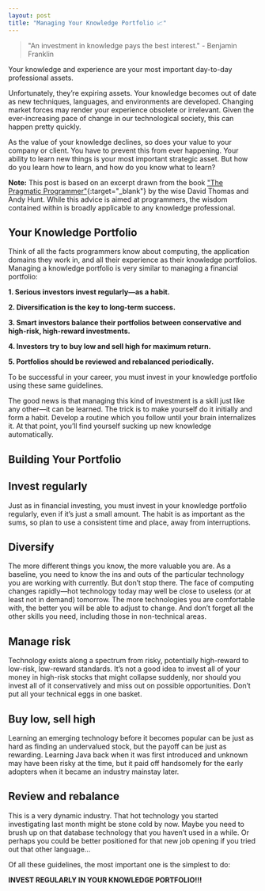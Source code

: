 ```yaml
---
layout: post
title: "Managing Your Knowledge Portfolio 📈"
---
```


> "An investment in knowledge pays the best interest." - Benjamin Franklin

Your knowledge and experience are your most important day-to-day professional assets.

Unfortunately, they’re expiring assets. Your knowledge becomes out of date as new techniques, languages, and environments are developed. Changing market forces may render your experience obsolete or irrelevant. Given the ever-increasing pace of change in our technological society, this can happen pretty quickly.

As the value of your knowledge declines, so does your value to your company or client. You have to prevent this from ever happening.
Your ability to learn new things is your most important strategic asset. But how do you learn how to learn, and how do you know what to learn?

**Note:** This post is based on an excerpt drawn from the book ["The Pragmatic Programmer"](https://www.amazon.ca/Pragmatic-Programmer-journey-mastery-Anniversary-dp-0135957052/dp/0135957052/ref=dp_ob_title_bk){:target="_blank"} by the wise David Thomas and Andy Hunt. While this advice is aimed at programmers, the wisdom contained within is broadly applicable to any knowledge professional.

## Your Knowledge Portfolio

Think of all the facts programmers know about computing, the application domains they work in, and all their experience as their knowledge portfolios. Managing a knowledge portfolio is very similar to managing a financial portfolio:

**1. Serious investors invest regularly—as a habit.**

**2. Diversification is the key to long-term success.**

**3. Smart investors balance their portfolios between conservative and high-risk, high-reward investments.**

**4. Investors try to buy low and sell high for maximum return.**

**5. Portfolios should be reviewed and rebalanced periodically.**

To be successful in your career, you must invest in your knowledge portfolio using these same guidelines.

The good news is that managing this kind of investment is a skill just like any other—it can be learned. The trick is to make yourself do it initially and form a habit. Develop a routine which you follow until your brain internalizes it. At that point, you’ll find yourself sucking up new knowledge automatically.

## Building Your Portfolio

## Invest regularly
Just as in financial investing, you must invest in your knowledge portfolio regularly, even if it’s just a small amount. The habit is as important as the sums, so plan to use a consistent time and place, away from interruptions.

## Diversify
The more different things you know, the more valuable you are. As a baseline, you need to know the ins and outs of the particular technology you are working with currently. But don’t stop there. The face of computing changes rapidly—hot technology today may well be close to useless (or at least not in demand) tomorrow. The more technologies you are comfortable with, the better you will be able to adjust to change. And don’t forget all the other skills you need, including those in non-technical areas.

## Manage risk
Technology exists along a spectrum from risky, potentially high-reward to low-risk, low-reward standards. It’s not a good idea to invest all of your money in high-risk stocks that might collapse suddenly, nor should you invest all of it conservatively and miss out on possible opportunities. Don’t put all your technical eggs in one basket.

## Buy low, sell high
Learning an emerging technology before it becomes popular can be just as hard as finding an undervalued stock, but the payoff can be just as rewarding. Learning Java back when it was first introduced and unknown may have been risky at the time, but it paid off handsomely for the early adopters when it became an industry mainstay later.

## Review and rebalance
This is a very dynamic industry. That hot technology you started investigating last month might be stone cold by now. Maybe you need to brush up on that database technology that you haven’t used in a while. Or perhaps you could be better positioned for that new job opening if you tried out that other language...

Of all these guidelines, the most important one is the simplest to do:

**INVEST REGULARLY IN YOUR KNOWLEDGE PORTFOLIO!!!**